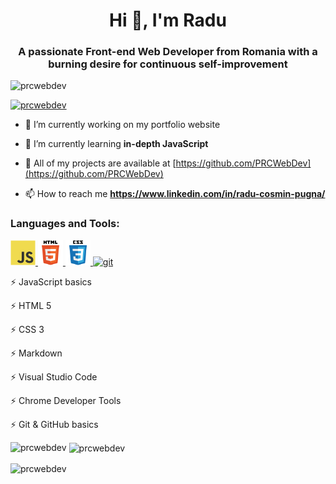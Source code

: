 <h1 align="center">Hi 👋, I'm Radu</h1>
<h3 align="center">A passionate Front-end Web Developer from Romania with a burning desire for continuous self-improvement</h3>

<p align="left"> <img src="https://komarev.com/ghpvc/?username=prcwebdev&label=Profile%20views&color=0e75b6&style=flat" alt="prcwebdev" /> </p>

<p align="left"> <a href="https://github.com/ryo-ma/github-profile-trophy"><img src="https://github-profile-trophy.vercel.app/?username=prcwebdev" alt="prcwebdev" /></a> </p>

- 🚧 I’m currently working on my portfolio website

- 🚀 I’m currently learning **in-depth JavaScript**

- 👀 All of my projects are available at [https://github.com/PRCWebDev](https://github.com/PRCWebDev)

- 📫 How to reach me **https://www.linkedin.com/in/radu-cosmin-pugna/**

<h3 align="left">Languages and Tools:</h3>
<p align="left"> 
<a href="https://developer.mozilla.org/en-US/docs/Web/JavaScript" target="_blank" rel="noreferrer"> <img src="https://raw.githubusercontent.com/devicons/devicon/master/icons/javascript/javascript-original.svg" alt="javascript" width="40" height="40"/> </a> 
<a href="https://www.w3.org/html/" target="_blank" rel="noreferrer"> <img src="https://raw.githubusercontent.com/devicons/devicon/master/icons/html5/html5-original-wordmark.svg" alt="html5" width="40" height="40"/> </a> 
<a href="https://www.w3schools.com/css/" target="_blank" rel="noreferrer"> <img src="https://raw.githubusercontent.com/devicons/devicon/master/icons/css3/css3-original-wordmark.svg" alt="css3" width="40" height="40"/> </a> 
<a href="https://git-scm.com/" target="_blank" rel="noreferrer"> <img src="https://www.vectorlogo.zone/logos/git-scm/git-scm-icon.svg" alt="git" width="40" height="40"/> </a> 
</p>
<p>⚡ JavaScript basics</p>
<p>⚡ HTML 5</p>
<p>⚡ CSS 3</p>
<p>⚡ Markdown</p>
<p>⚡ Visual Studio Code</p>
<p>⚡ Chrome Developer Tools</p>
<p>⚡ Git & GitHub basics</p>

<p><img align="left" src="https://github-readme-stats.vercel.app/api/top-langs?username=prcwebdev&show_icons=true&locale=en&layout=compact" alt="prcwebdev" /></p>

<p>&nbsp;<img align="center" src="https://github-readme-stats.vercel.app/api?username=prcwebdev&show_icons=true&locale=en" alt="prcwebdev" /></p>

<p><img align="center" src="https://github-readme-streak-stats.herokuapp.com/?user=prcwebdev&" alt="prcwebdev" /></p>
